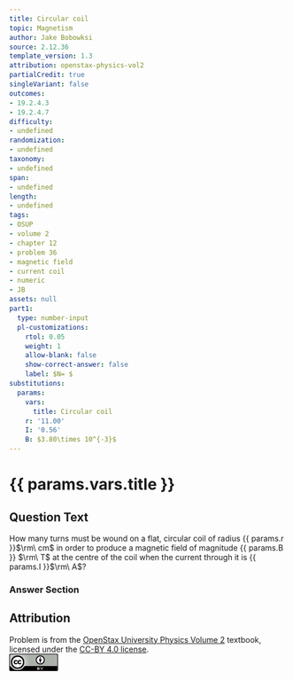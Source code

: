 ```yaml
---
title: Circular coil
topic: Magnetism
author: Jake Bobowksi
source: 2.12.36
template_version: 1.3
attribution: openstax-physics-vol2
partialCredit: true
singleVariant: false
outcomes:
- 19.2.4.3
- 19.2.4.7
difficulty:
- undefined
randomization:
- undefined
taxonomy:
- undefined
span:
- undefined
length:
- undefined
tags:
- OSUP
- volume 2
- chapter 12
- problem 36
- magnetic field
- current coil
- numeric
- JB
assets: null
part1:
  type: number-input
  pl-customizations:
    rtol: 0.05
    weight: 1
    allow-blank: false
    show-correct-answer: false
    label: $N= $
substitutions:
  params:
    vars:
      title: Circular coil
    r: '11.00'
    I: '0.56'
    B: $3.80\times 10^{-3}$
---
```

# {{ params.vars.title }}

## Question Text

How many turns must be wound on a flat, circular coil of radius {{ params.r }}$\rm\ cm$ in order to produce a magnetic field of magnitude {{ params.B }} $\rm\ T$ at the centre of the coil when the current through it is {{ params.I }}$\rm\ A$?

### Answer Section

## Attribution

Problem is from the [OpenStax University Physics Volume 2](https://openstax.org/details/books/university-physics-volume-2) textbook, licensed under the [CC-BY 4.0 license](https://creativecommons.org/licenses/by/4.0/).<br>![Image representing the Creative Commons 4.0 BY license.](https://raw.githubusercontent.com/firasm/bits/master/by.png)
